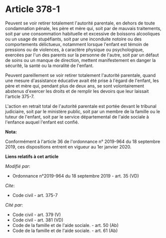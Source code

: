 # Article 378-1

Peuvent se voir retirer totalement l'autorité parentale, en dehors de toute condamnation pénale, les père et mère qui, soit
par de mauvais traitements, soit par une consommation habituelle et excessive de boissons alcooliques ou un usage de
stupéfiants, soit par une inconduite notoire ou des comportements délictueux, notamment lorsque l'enfant est témoin de
pressions ou de violences, à caractère physique ou psychologique, exercées par l'un des parents sur la personne de l'autre,
soit par un défaut de soins ou un manque de direction, mettent manifestement en danger la sécurité, la santé ou la moralité
de l'enfant.

Peuvent pareillement se voir retirer totalement l'autorité parentale, quand une mesure d'assistance éducative avait été prise
à l'égard de l'enfant, les père et mère qui, pendant plus de deux ans, se sont volontairement abstenus d'exercer les droits
et de remplir les devoirs que leur laissait l'article 375-7.

L'action en retrait total de l'autorité parentale est portée devant le tribunal judiciaire, soit par le ministère public,
soit par un membre de la famille ou le tuteur de l'enfant, soit par le service départemental de l'aide sociale à l'enfance
auquel l'enfant est confié.

**Nota:**

Conformément à l'article 36 de l'ordonnance n° 2019-964 du 18 septembre 2019, ces dispositions entrent en vigueur au 1er
janvier 2020.

**Liens relatifs à cet article**

_Modifié par_:

  - Ordonnance n°2019-964 du 18 septembre 2019 - art. 35 (VD)

_Cite_:

  - Code civil - art. 375-7

_Cité par_:

  - Code civil - art. 379 (V)
  - Code civil - art. 381 (VD)
  - Code de la famille et de l'aide sociale. - art. 50 (Ab)
  - Code de la famille et de l'aide sociale. - art. 61 (Ab)
